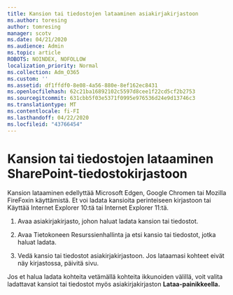 ```yaml
---
title: Kansion tai tiedostojen lataaminen asiakirjakirjastoon
ms.author: toresing
author: tomresing
manager: scotv
ms.date: 04/21/2020
ms.audience: Admin
ms.topic: article
ROBOTS: NOINDEX, NOFOLLOW
localization_priority: Normal
ms.collection: Adm_O365
ms.custom: ''
ms.assetid: df1ffdf0-8e08-4a56-880e-8ef162ec8431
ms.openlocfilehash: 62c21ba16892102c5597d8cee1f22cd5cf2b2753
ms.sourcegitcommit: 631cbb5f03e5371f0995e976536d24e9d13746c3
ms.translationtype: MT
ms.contentlocale: fi-FI
ms.lasthandoff: 04/22/2020
ms.locfileid: "43766454"
---
```

# <a name="upload-a-folder-or-files-to-a-sharepoint-document-library"></a>Kansion tai tiedostojen lataaminen SharePoint-tiedostokirjastoon

Kansion lataaminen edellyttää Microsoft Edgen, Google Chromen tai Mozilla FireFoxin käyttämistä. Et voi ladata kansioita perinteiseen kirjastoon tai Käyttää Internet Explorer 10:tä tai Internet Explorer 11:tä.
  
1. Avaa asiakirjakirjasto, johon haluat ladata kansion tai tiedostot.
    
2. Avaa Tietokoneen Resurssienhallinta ja etsi kansio tai tiedostot, jotka haluat ladata.
    
3. Vedä kansio tai tiedostot asiakirjakirjastoon. Jos lataamasi kohteet eivät näy kirjastossa, päivitä sivu. 
    
Jos et halua ladata kohteita vetämällä kohteita ikkunoiden välillä, voit valita ladattavat kansiot tai tiedostot myös asiakirjakirjaston **Lataa-painikkeella.** 
  

